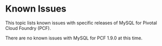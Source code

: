 # Known Issues

This topic lists known issues with specific releases of MySQL for Pivotal Cloud Foundry (PCF).

There are no known issues with MySQL for PCF 1.9.0 at this time.
